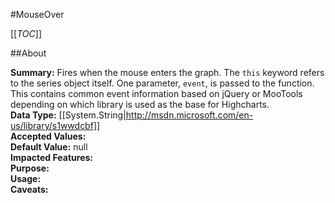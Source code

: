 #MouseOver

[[_TOC_]]

##About

**Summary:**  Fires when the mouse enters the graph. The <code>this</code> keyword refers to the series object itself. One parameter, <code>event</code>, is passed to the function. This contains common event information based on jQuery or MooTools depending on which library is used as the base for Highcharts.   
**Data Type:** [[System.String|http://msdn.microsoft.com/en-us/library/s1wwdcbf]]  
**Accepted Values:**   
**Default Value:** null  
**Impacted Features:**   
**Purpose:**   
**Usage:**   
**Caveats:**   

